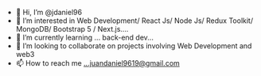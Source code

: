 - 👋 Hi, I’m @jdaniel96
- 👀 I’m interested in Web Development/ React Js/ Node Js/ Redux Toolkit/ MongoDB/ Bootstrap 5 / Next.js....
- 🌱 I’m currently learning ... back-end dev...
- 💞️ I’m looking to collaborate on projects involving Web Development and web3
- 📫 How to reach me ...juandaniel9619@gmail.com

<!---
jdaniel96/jdaniel96 is a ✨ special ✨ repository because its `README.md` (this file) appears on your GitHub profile.
You can click the Preview link to take a look at your changes.
--->
